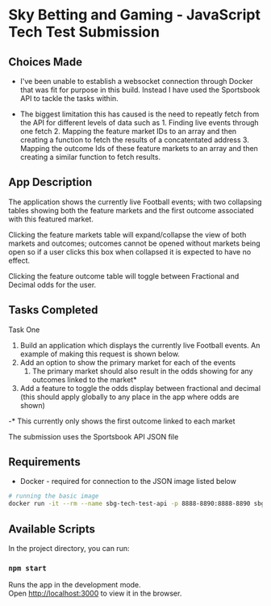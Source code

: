 # Sky Betting and Gaming - JavaScript Tech Test Submission

## Choices Made

* I've been unable to establish a websocket connection through Docker that was fit for purpose in this build. Instead I have used the Sportsbook API to tackle the tasks within.

* The biggest limitation this has caused is the need to repeatly fetch from the API for different levels of data such as
       1. Finding live events through one fetch
       2. Mapping the feature market IDs to an array and then creating a function to fetch the results of a concatentated address
       3. Mapping the outcome Ids of these feature markets to an array and then creating a similar function to fetch results.

## App Description

The application shows the currently live Football events; with two collapsing tables showing both the feature markets and the first outcome associated with this featured market.

Clicking the feature markets table will expand/collapse the view of both markets and outcomes; outcomes cannot be opened without markets being open so if a user clicks this box when collapsed it is expected to have no effect.

Clicking the feature outcome table will toggle between Fractional and Decimal odds for the user.

## Tasks Completed
Task One

1. Build an application which displays the currently live Football events. An example of making this request is shown below.
2. Add an option to show the primary market for each of the events
   1. The primary market should also result in the odds showing for any outcomes linked to the market*
3. Add a feature to toggle the odds display between fractional and decimal (this should apply globally to any place in the app where odds are shown)

-* This currently only shows the first outcome linked to each market

The submission uses the Sportsbook API JSON file

## Requirements

* Docker - required for connection to the JSON image listed below

```bash
# running the basic image
docker run -it --rm --name sbg-tech-test-api -p 8888-8890:8888-8890 sbgtechtest/api:2.0.0
```

## Available Scripts

In the project directory, you can run:

### `npm start`

Runs the app in the development mode.\
Open [http://localhost:3000](http://localhost:3000) to view it in the browser.


